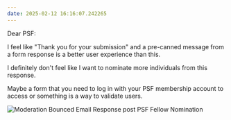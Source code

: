 ```yaml
---
date: 2025-02-12 16:16:07.242265
---
```


Dear PSF:

I feel like "Thank you for your submission" and a pre-canned message from a form response is a better user experience than this.

I definitely don't feel like I want to nominate more individuals from this response.

Maybe a form that you need to log in with your PSF membership account to access or something is a way to validate users.

![Moderation Bounced Email Response post PSF Fellow Nomination](https://jmblogstorrage.blob.core.windows.net/media/psf-fellow-bounce.png)
